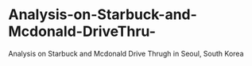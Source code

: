 # Analysis-on-Starbuck-and-Mcdonald-DriveThru-
Analysis on Starbuck and Mcdonald Drive Thrugh in Seoul, South Korea
